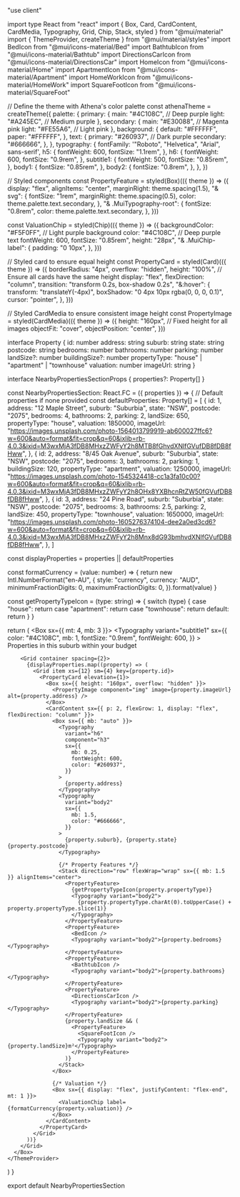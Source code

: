 "use client"

import type React from "react"
import { Box, Card, CardContent, CardMedia, Typography, Grid, Chip, Stack, styled } from "@mui/material"
import { ThemeProvider, createTheme } from "@mui/material/styles"
import BedIcon from "@mui/icons-material/Bed"
import BathtubIcon from "@mui/icons-material/Bathtub"
import DirectionsCarIcon from "@mui/icons-material/DirectionsCar"
import HomeIcon from "@mui/icons-material/Home"
import ApartmentIcon from "@mui/icons-material/Apartment"
import HomeWorkIcon from "@mui/icons-material/HomeWork"
import SquareFootIcon from "@mui/icons-material/SquareFoot"

// Define the theme with Athena's color palette
const athenaTheme = createTheme({
  palette: {
    primary: {
      main: "#4C108C", // Deep purple
      light: "#A245EC", // Medium purple
    },
    secondary: {
      main: "#E30088", // Magenta pink
      light: "#FE55A6", // Light pink
    },
    background: {
      default: "#FFFFFF",
      paper: "#FFFFFF",
    },
    text: {
      primary: "#260937", // Dark purple
      secondary: "#666666",
    },
  },
  typography: {
    fontFamily: '"Roboto", "Helvetica", "Arial", sans-serif',
    h5: {
      fontWeight: 600,
      fontSize: "1.1rem",
    },
    h6: {
      fontWeight: 600,
      fontSize: "0.9rem",
    },
    subtitle1: {
      fontWeight: 500,
      fontSize: "0.85rem",
    },
    body1: {
      fontSize: "0.85rem",
    },
    body2: {
      fontSize: "0.8rem",
    },
  },
})

// Styled components
const PropertyFeature = styled(Box)(({ theme }) => ({
  display: "flex",
  alignItems: "center",
  marginRight: theme.spacing(1.5),
  "& svg": {
    fontSize: "1rem",
    marginRight: theme.spacing(0.5),
    color: theme.palette.text.secondary,
  },
  "& .MuiTypography-root": {
    fontSize: "0.8rem",
    color: theme.palette.text.secondary,
  },
}))

const ValuationChip = styled(Chip)(({ theme }) => ({
  backgroundColor: "#F5F0FF", // Light purple background
  color: "#4C108C", // Deep purple text
  fontWeight: 600,
  fontSize: "0.85rem",
  height: "28px",
  "& .MuiChip-label": {
    padding: "0 10px",
  },
}))

// Styled card to ensure equal height
const PropertyCard = styled(Card)(({ theme }) => ({
  borderRadius: "4px",
  overflow: "hidden",
  height: "100%", // Ensure all cards have the same height
  display: "flex",
  flexDirection: "column",
  transition: "transform 0.2s, box-shadow 0.2s",
  "&:hover": {
    transform: "translateY(-4px)",
    boxShadow: "0 4px 10px rgba(0, 0, 0, 0.1)",
    cursor: "pointer",
  },
}))

// Styled CardMedia to ensure consistent image height
const PropertyImage = styled(CardMedia)(({ theme }) => ({
  height: "160px", // Fixed height for all images
  objectFit: "cover",
  objectPosition: "center",
}))

interface Property {
  id: number
  address: string
  suburb: string
  state: string
  postcode: string
  bedrooms: number
  bathrooms: number
  parking: number
  landSize?: number
  buildingSize?: number
  propertyType: "house" | "apartment" | "townhouse"
  valuation: number
  imageUrl: string
}

interface NearbyPropertiesSectionProps {
  properties?: Property[]
}

const NearbyPropertiesSection: React.FC<NearbyPropertiesSectionProps> = ({ properties }) => {
  // Default properties if none provided
  const defaultProperties: Property[] = [
    {
      id: 1,
      address: "12 Maple Street",
      suburb: "Suburbia",
      state: "NSW",
      postcode: "2075",
      bedrooms: 4,
      bathrooms: 2,
      parking: 2,
      landSize: 650,
      propertyType: "house",
      valuation: 1850000,
      imageUrl:
        "https://images.unsplash.com/photo-1564013799919-ab600027ffc6?w=600&auto=format&fit=crop&q=60&ixlib=rb-4.0.3&ixid=M3wxMjA3fDB8MHxzZWFyY2h8MTB8fGhvdXNlfGVufDB8fDB8fHww",
    },
    {
      id: 2,
      address: "8/45 Oak Avenue",
      suburb: "Suburbia",
      state: "NSW",
      postcode: "2075",
      bedrooms: 3,
      bathrooms: 2,
      parking: 1,
      buildingSize: 120,
      propertyType: "apartment",
      valuation: 1250000,
      imageUrl:
        "https://images.unsplash.com/photo-1545324418-cc1a3fa10c00?w=600&auto=format&fit=crop&q=60&ixlib=rb-4.0.3&ixid=M3wxMjA3fDB8MHxzZWFyY2h8OHx8YXBhcnRtZW50fGVufDB8fDB8fHww",
    },
    {
      id: 3,
      address: "24 Pine Road",
      suburb: "Suburbia",
      state: "NSW",
      postcode: "2075",
      bedrooms: 3,
      bathrooms: 2.5,
      parking: 2,
      landSize: 450,
      propertyType: "townhouse",
      valuation: 1650000,
      imageUrl:
        "https://images.unsplash.com/photo-1605276374104-dee2a0ed3cd6?w=600&auto=format&fit=crop&q=60&ixlib=rb-4.0.3&ixid=M3wxMjA3fDB8MHxzZWFyY2h8Mnx8dG93bmhvdXNlfGVufDB8fDB8fHww",
    },
  ]

  const displayProperties = properties || defaultProperties

  const formatCurrency = (value: number) => {
    return new Intl.NumberFormat("en-AU", {
      style: "currency",
      currency: "AUD",
      minimumFractionDigits: 0,
      maximumFractionDigits: 0,
    }).format(value)
  }

  const getPropertyTypeIcon = (type: string) => {
    switch (type) {
      case "house":
        return <HomeIcon />
      case "apartment":
        return <ApartmentIcon />
      case "townhouse":
        return <HomeWorkIcon />
      default:
        return <HomeIcon />
    }
  }

  return (
    <ThemeProvider theme={athenaTheme}>
      <Box sx={{ mt: 4, mb: 3 }}>
        <Typography
          variant="subtitle1"
          sx={{
            color: "#4C108C",
            mb: 1,
            fontSize: "0.9rem",
            fontWeight: 600,
          }}
        >
          Properties in this suburb within your budget
        </Typography>

        <Grid container spacing={2}>
          {displayProperties.map((property) => (
            <Grid item xs={12} sm={4} key={property.id}>
              <PropertyCard elevation={1}>
                <Box sx={{ height: "160px", overflow: "hidden" }}>
                  <PropertyImage component="img" image={property.imageUrl} alt={property.address} />
                </Box>
                <CardContent sx={{ p: 2, flexGrow: 1, display: "flex", flexDirection: "column" }}>
                  <Box sx={{ mb: "auto" }}>
                    <Typography
                      variant="h6"
                      component="h3"
                      sx={{
                        mb: 0.25,
                        fontWeight: 600,
                        color: "#260937",
                      }}
                    >
                      {property.address}
                    </Typography>
                    <Typography
                      variant="body2"
                      sx={{
                        mb: 1.5,
                        color: "#666666",
                      }}
                    >
                      {property.suburb}, {property.state} {property.postcode}
                    </Typography>

                    {/* Property Features */}
                    <Stack direction="row" flexWrap="wrap" sx={{ mb: 1.5 }} alignItems="center">
                      <PropertyFeature>
                        {getPropertyTypeIcon(property.propertyType)}
                        <Typography variant="body2">
                          {property.propertyType.charAt(0).toUpperCase() + property.propertyType.slice(1)}
                        </Typography>
                      </PropertyFeature>
                      <PropertyFeature>
                        <BedIcon />
                        <Typography variant="body2">{property.bedrooms}</Typography>
                      </PropertyFeature>
                      <PropertyFeature>
                        <BathtubIcon />
                        <Typography variant="body2">{property.bathrooms}</Typography>
                      </PropertyFeature>
                      <PropertyFeature>
                        <DirectionsCarIcon />
                        <Typography variant="body2">{property.parking}</Typography>
                      </PropertyFeature>
                      {property.landSize && (
                        <PropertyFeature>
                          <SquareFootIcon />
                          <Typography variant="body2">{property.landSize}m²</Typography>
                        </PropertyFeature>
                      )}
                    </Stack>
                  </Box>

                  {/* Valuation */}
                  <Box sx={{ display: "flex", justifyContent: "flex-end", mt: 1 }}>
                    <ValuationChip label={formatCurrency(property.valuation)} />
                  </Box>
                </CardContent>
              </PropertyCard>
            </Grid>
          ))}
        </Grid>
      </Box>
    </ThemeProvider>
  )
}

export default NearbyPropertiesSection

